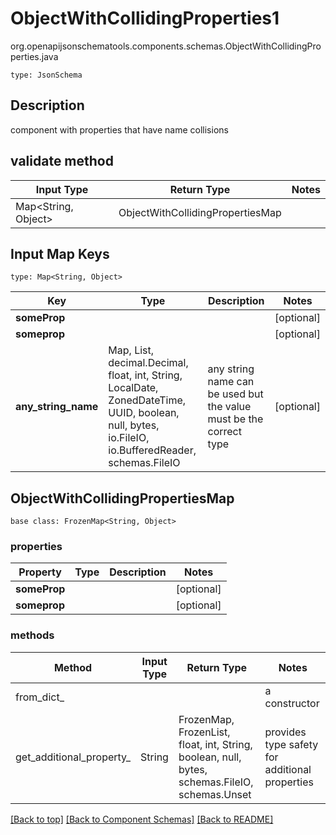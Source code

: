 # ObjectWithCollidingProperties1
org.openapijsonschematools.components.schemas.ObjectWithCollidingProperties.java
```
type: JsonSchema
```

## Description
component with properties that have name collisions

## validate method
| Input Type | Return Type | Notes |
| ---------- | ----------- | ----- |
| Map<String, Object> | ObjectWithCollidingPropertiesMap | |

## Input Map Keys
```
type: Map<String, Object>
```
Key | Type |  Description | Notes
------------ | ------------- | ------------- | -------------
**someProp** |  |  | [optional]
**someprop** |  |  | [optional]
**any_string_name** | Map, List, decimal.Decimal, float, int, String, LocalDate, ZonedDateTime, UUID, boolean, null, bytes, io.FileIO, io.BufferedReader, schemas.FileIO | any string name can be used but the value must be the correct type | [optional]

## ObjectWithCollidingPropertiesMap
```
base class: FrozenMap<String, Object>
```

### properties
Property | Type | Description | Notes
-------- | ---- | ----------- | -----
**someProp** |  |  | [optional]
**someprop** |  |  | [optional]

### methods
Method | Input Type | Return Type | Notes
------ | ---------- | ----------- | ------
from_dict_ |  |  | a constructor
get_additional_property_ | String | FrozenMap, FrozenList, float, int, String, boolean, null, bytes, schemas.FileIO, schemas.Unset | provides type safety for additional properties



[[Back to top]](#top) [[Back to Component Schemas]](../../../README.md#Component-Schemas) [[Back to README]](../../../README.md)
